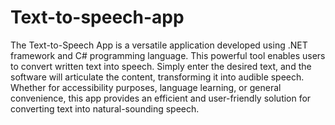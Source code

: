 # Text-to-speech-app
The Text-to-Speech App is a versatile application developed using .NET framework and C# programming language. This powerful tool enables users to convert written text into speech. Simply enter the desired text, and the software will articulate the content, transforming it into audible speech. Whether for accessibility purposes, language learning, or general convenience, this app provides an efficient and user-friendly solution for converting text into natural-sounding speech.
